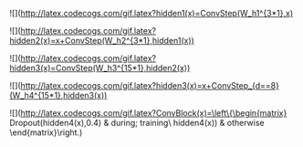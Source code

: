 ![](http://latex.codecogs.com/gif.latex?hidden1(x)=ConvStep(W_h1^{3*1},x)

![](http://latex.codecogs.com/gif.latex?hidden2(x)=x+ConvStep(W_h2^{3*1},hidden1(x))

![](http://latex.codecogs.com/gif.latex?hidden3(x)=ConvStep(W_h3^{15*1},hidden2(x))

![](http://latex.codecogs.com/gif.latex?hidden3(x)=x+ConvStep_{d==8}(W_h4^{15*1},hidden3(x))

![](http://latex.codecogs.com/gif.latex?ConvBlock(x)=\left\{\begin{matrix} Dropout(hidden4(x),0.4) & during\; training\\ hidden4(x)) &  otherwise \end{matrix}\right.)
